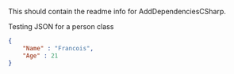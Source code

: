 This should contain the readme info for AddDependenciesCSharp.

Testing JSON for a person class

```json
{
	"Name" : "Francois",
	"Age" : 21
}
```